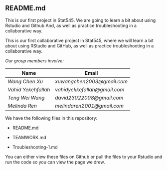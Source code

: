 ## README.md


This is our first project in Stat545. 
We are going to learn a bit about using Rstudio and Github 
And, as well as practice troubleshooting in a collaborative way.

This is our first collaborative project in Stat545, where we will learn a bit about using RStudio and GitHub, as well as practice troubleshooting in a collaborative way.

*Our group members involve:*

Name | Email
---- | ----
*Wang Chen Xu* | _xuwangchen2003@gmail.com_
*Vahid Yekehfallah* | _vahidyekkefallah@gmail.com_
*Teng Wei Wang* | _david23022008@gmail.com_
*Melinda Ren* | _melindaren2001@gmail.com_

We have the following files in this repository:

- README.md

- TEAMWORK.md

- Troubleshooting-1.md

You can either view these files on Github or pull the files to your Rstudio and run the code so you can view the page we drew.
